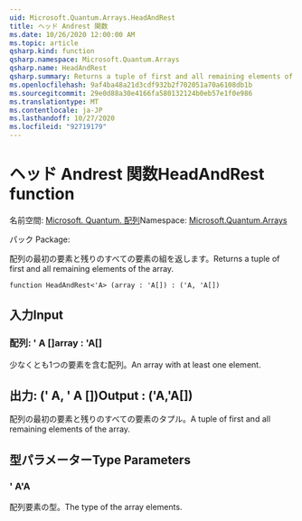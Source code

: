 ```yaml
---
uid: Microsoft.Quantum.Arrays.HeadAndRest
title: ヘッド Andrest 関数
ms.date: 10/26/2020 12:00:00 AM
ms.topic: article
qsharp.kind: function
qsharp.namespace: Microsoft.Quantum.Arrays
qsharp.name: HeadAndRest
qsharp.summary: Returns a tuple of first and all remaining elements of the array.
ms.openlocfilehash: 9af4ba48a21d3cdf932b2f702051a70a6108db1b
ms.sourcegitcommit: 29e0d88a30e4166fa580132124b0eb57e1f0e986
ms.translationtype: MT
ms.contentlocale: ja-JP
ms.lasthandoff: 10/27/2020
ms.locfileid: "92719179"
---
```

# <a name="headandrest-function"></a><span data-ttu-id="e118c-102">ヘッド Andrest 関数</span><span class="sxs-lookup"><span data-stu-id="e118c-102">HeadAndRest function</span></span>

<span data-ttu-id="e118c-103">名前空間: [Microsoft. Quantum. 配列](xref:Microsoft.Quantum.Arrays)</span><span class="sxs-lookup"><span data-stu-id="e118c-103">Namespace: [Microsoft.Quantum.Arrays](xref:Microsoft.Quantum.Arrays)</span></span>

<span data-ttu-id="e118c-104">パック [](https://nuget.org/packages/)</span><span class="sxs-lookup"><span data-stu-id="e118c-104">Package: [](https://nuget.org/packages/)</span></span>


<span data-ttu-id="e118c-105">配列の最初の要素と残りのすべての要素の組を返します。</span><span class="sxs-lookup"><span data-stu-id="e118c-105">Returns a tuple of first and all remaining elements of the array.</span></span>

```qsharp
function HeadAndRest<'A> (array : 'A[]) : ('A, 'A[])
```


## <a name="input"></a><span data-ttu-id="e118c-106">入力</span><span class="sxs-lookup"><span data-stu-id="e118c-106">Input</span></span>

### <a name="array--a"></a><span data-ttu-id="e118c-107">配列: ' A []</span><span class="sxs-lookup"><span data-stu-id="e118c-107">array : 'A[]</span></span>

<span data-ttu-id="e118c-108">少なくとも1つの要素を含む配列。</span><span class="sxs-lookup"><span data-stu-id="e118c-108">An array with at least one element.</span></span>



## <a name="output--aa"></a><span data-ttu-id="e118c-109">出力: (' A, ' A [])</span><span class="sxs-lookup"><span data-stu-id="e118c-109">Output : ('A,'A[])</span></span>

<span data-ttu-id="e118c-110">配列の最初の要素と残りのすべての要素のタプル。</span><span class="sxs-lookup"><span data-stu-id="e118c-110">A tuple of first and all remaining elements of the array.</span></span>

## <a name="type-parameters"></a><span data-ttu-id="e118c-111">型パラメーター</span><span class="sxs-lookup"><span data-stu-id="e118c-111">Type Parameters</span></span>

### <a name="a"></a><span data-ttu-id="e118c-112">' A</span><span class="sxs-lookup"><span data-stu-id="e118c-112">'A</span></span>

<span data-ttu-id="e118c-113">配列要素の型。</span><span class="sxs-lookup"><span data-stu-id="e118c-113">The type of the array elements.</span></span>